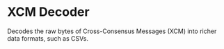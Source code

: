 # XCM Decoder

Decodes the raw bytes of Cross-Consensus Messages (XCM) into richer data formats, such as CSVs.
